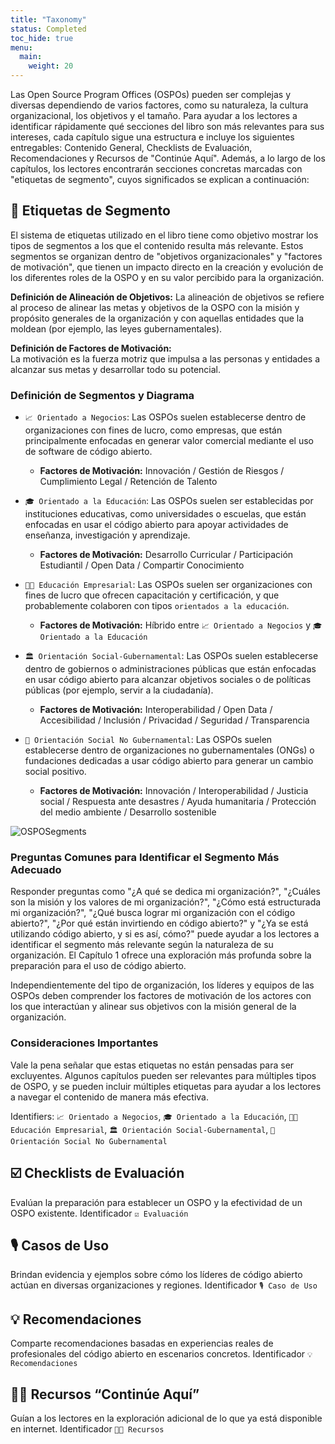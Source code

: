 ```yaml
---
title: "Taxonomy"
status: Completed
toc_hide: true
menu:
  main:
    weight: 20
---
```


Las Open Source Program Offices (OSPOs) pueden ser complejas y diversas dependiendo de varios factores, como su naturaleza, la cultura organizacional, los objetivos y el tamaño. Para ayudar a los lectores a identificar rápidamente qué secciones del libro son más relevantes para sus intereses, cada capítulo sigue una estructura e incluye los siguientes entregables: Contenido General, Checklists de Evaluación, Recomendaciones y Recursos de "Continúe Aquí". Además, a lo largo de los capítulos, los lectores encontrarán secciones concretas marcadas con "etiquetas de segmento", cuyos significados se explican a continuación:

## 🔖 Etiquetas de Segmento

El sistema de etiquetas utilizado en el libro tiene como objetivo mostrar los tipos de segmentos a los que el contenido resulta más relevante. Estos segmentos se organizan dentro de "objetivos organizacionales" y "factores de motivación", que tienen un impacto directo en la creación y evolución de los diferentes roles de la OSPO y en su valor percibido para la organización.

**Definición de Alineación de Objetivos:**
La alineación de objetivos se refiere al proceso de alinear las metas y objetivos de la OSPO con la misión y propósito generales de la organización y con aquellas entidades que la moldean (por ejemplo, las leyes gubernamentales).

**Definición de Factores de Motivación:**  
La motivación es la fuerza motriz que impulsa a las personas y entidades a alcanzar sus metas y desarrollar todo su potencial.

### Definición de Segmentos y Diagrama

* `📈 Orientado a Negocios`: Las OSPOs suelen establecerse dentro de organizaciones con fines de lucro, como empresas, que están principalmente enfocadas en generar valor comercial mediante el uso de software de código abierto.

  * **Factores de Motivación:** Innovación / Gestión de Riesgos / Cumplimiento Legal / Retención de Talento


* `🎓 Orientado a la Educación`: Las OSPOs suelen ser establecidas por instituciones educativas, como universidades o escuelas, que están enfocadas en usar el código abierto para apoyar actividades de enseñanza, investigación y aprendizaje.

  * **Factores de Motivación:** Desarrollo Curricular / Participación Estudiantil / Open Data / Compartir Conocimiento


* `👩‍🏫 Educación Empresarial`: Las OSPOs suelen ser organizaciones con fines de lucro que ofrecen capacitación y certificación, y que probablemente colaboren con tipos `orientados a la educación`.

  * **Factores de Motivación:** Híbrido entre `📈 Orientado a Negocios` y `🎓 Orientado a la Educación`

* `🏛 Orientación Social-Gubernamental`: Las OSPOs suelen establecerse dentro de gobiernos o administraciones públicas que están enfocadas en usar código abierto para alcanzar objetivos sociales o de políticas públicas (por ejemplo, servir a la ciudadanía).

  * **Factores de Motivación:** Interoperabilidad / Open Data / Accesibilidad / Inclusión / Privacidad / Seguridad / Transparencia

* `🌳 Orientación Social No Gubernamental`: Las OSPOs suelen establecerse dentro de organizaciones no gubernamentales (ONGs) o fundaciones dedicadas a usar código abierto para generar un cambio social positivo.

  * **Factores de Motivación:** Innovación / Interoperabilidad / Justicia social / Respuesta ante desastres / Ayuda humanitaria / Protección del medio ambiente / Desarrollo sostenible


![OSPOSegments](https://github.com/todogroup/ospology/assets/43671777/c589df58-dcba-4237-b95a-e8dd5228be81)

### Preguntas Comunes para Identificar el Segmento Más Adecuado

Responder preguntas como "¿A qué se dedica mi organización?", "¿Cuáles son la misión y los valores de mi organización?", "¿Cómo está estructurada mi organización?", "¿Qué busca lograr mi organización con el código abierto?", "¿Por qué están invirtiendo en código abierto?" y "¿Ya se está utilizando código abierto, y si es así, cómo?" puede ayudar a los lectores a identificar el segmento más relevante según la naturaleza de su organización. El Capítulo 1 ofrece una exploración más profunda sobre la preparación para el uso de código abierto.

Independientemente del tipo de organización, los líderes y equipos de las OSPOs deben comprender los factores de motivación de los actores con los que interactúan y alinear sus objetivos con la misión general de la organización.

### Consideraciones Importantes

Vale la pena señalar que estas etiquetas no están pensadas para ser excluyentes. Algunos capítulos pueden ser relevantes para múltiples tipos de OSPO, y se pueden incluir múltiples etiquetas para ayudar a los lectores a navegar el contenido de manera más efectiva.


Identifiers:
`📈 Orientado a Negocios`,
`🎓 Orientado a la Educación`,
`👩‍🏫 Educación Empresarial`,
`🏛 Orientación Social-Gubernamental`,
`🌳 Orientación Social No Gubernamental`

## ☑️ Checklists de Evaluación

Evalúan la preparación para establecer un OSPO y la efectividad de un OSPO existente.  Identificador `☑️ Evaluación`

## 🎙 Casos de Uso

Brindan evidencia y ejemplos sobre cómo los líderes de código abierto actúan en diversas organizaciones y regiones. Identificador `🎙 Caso de Uso`

## 💡 Recomendaciones

Comparte recomendaciones basadas en experiencias reales de profesionales del código abierto en escenarios concretos. Identificador `💡 Recomendaciones`

## 🧑‍🏫 Recursos “Continúe Aquí”

Guían a los lectores en la exploración adicional de lo que ya está disponible en internet. Identificador `🧑‍🏫 Recursos`
 
